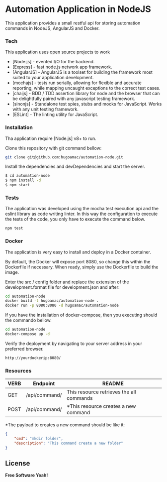 # Automation Application in NodeJS

This application provides a small restful api for storing automation commands in NodeJS, AngularJS and Docker.

### Tech

This application uses open source projects to work

* [Node.js] - evented I/O for the backend.
* [Express] - fast node.js network app framework.
* [AngularJS] - AngularJS is a toolset for building the framework most suited to your application development. 
* [mochajs] - tests run serially, allowing for flexible and accurate reporting, while mapping uncaught exceptions to the correct test cases.
* [chaijs] -  BDD / TDD assertion library for node and the browser that can be delightfully paired with any javascript testing framework.
* [sinonjs] - Standalone test spies, stubs and mocks for JavaScript. 
Works with any unit testing framework.
* [ESLint] - The linting utility for JavaScript.

### Installation

Tha application require [Node.js] v8+ to run.


Clone this repository with git command bellow:

```sh
git clone git@github.com:hugoamac/automation-node.git
```

Install the dependencies and devDependencies and start the server.

```sh
$ cd automation-node
$ npm install -d
$ npm start
```

### Tests


The application was developed using the mocha test execution api and the eslint library as code writing linter. In this way the configuration to execute the tests of the code, you only have to execute the command below.

```sh
npm test
```


### Docker

The application is very easy to install and deploy in a Docker container.

By default, the Docker will expose port 8080, so change this within the Dockerfile if necessary. When ready, simply use the Dockerfile to build the image.

Enter the src / config folder and replace the extension of the development.format file for development.json and after:

```sh
cd automation-node
docker build -t hugoamac/automation-node .
docker run -p 8080:8080 -d hugoamac/automation-node
```

If you have the installation of docker-compose, then you executing should the commando bellow.

```sh
cd automation-node
docker-compose up -d
```

Verify the deployment by navigating to your server address in your preferred browser.

```sh
http://yourdockerip:8080/
```

### Resources

| VERB | Endpoint | README |
| ------ | ------ | ------ |
| GET | /api/command/| This resource retrieves the all commands |
| POST | /api/command/ | *This resource creates a new command |

*The payload to creates a new command should be like it:

```json
{
    "cmd": "mkdir folder",
    "description": "This command create a new folder"
}
```
License
----

**Free Software Yeah!**

